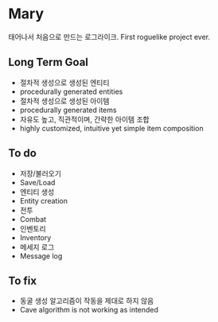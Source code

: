 # Mary
태어나서 처음으로 만드는 로그라이크. 
First roguelike project ever.

## Long Term Goal
- 절차적 생성으로 생성된 엔티티
 - procedurally generated entities
- 절차적 생성으로 생성된 아이템
 - procedurally generated items
- 자유도 높고, 직관적이며, 간략한 아이템 조합
 - highly customized, intuitive yet simple item composition

## To do
- 저장/불러오기
 - Save/Load
- 엔티티 생성
 - Entity creation
- 전투
 - Combat
- 인벤토리
 - Inventory
- 메세지 로그
 - Message log

## To fix
- 동굴 생성 알고리즘이 작동을 제대로 하지 않음
 - Cave algorithm is not working as intended
